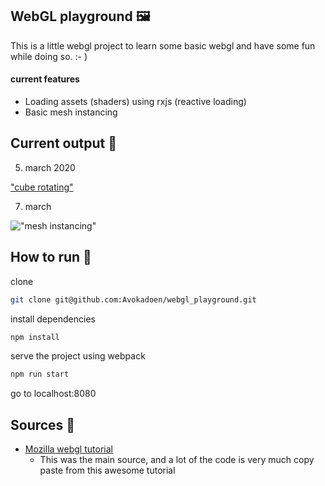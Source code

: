 ## WebGL playground 🖼️
This is a little webgl project to learn some basic webgl and have some fun while doing so. :- )

#### current features
- Loading assets (shaders) using rxjs (reactive loading)
- Basic mesh instancing

## Current output 👀
5. march 2020

["cube rotating"](cube_rotate.gif)

7. march

!["mesh instancing"](cube_rotate_2.gif)

## How to run 🚀
clone
```bash
git clone git@github.com:Avokadoen/webgl_playground.git
```

install dependencies
```bash
npm install
```

serve the project using webpack
```bash
npm run start
```

go to localhost:8080 


## Sources 📖
- [Mozilla webgl tutorial](https://developer.mozilla.org/en-US/docs/Web/API/WebGL_API/Tutorial/Getting_started_with_WebGL)
    -   This was the main source, and a lot of the code is very much copy paste from this awesome tutorial